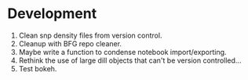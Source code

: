 # Development

1. Clean snp density files from version control.
1. Cleanup with BFG repo cleaner.
1. Maybe write a function to condense notebook import/exporting.
1. Rethink the use of large dill objects that can't be version controlled...
1. Test bokeh.
